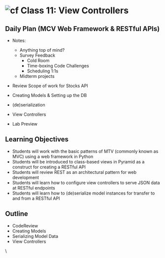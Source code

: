 # ![cf](http://i.imgur.com/7v5ASc8.png) Class 11: View Controllers

## Daily Plan (MCV Web Framework & RESTful APIs)
- Notes:
    - Anything top of mind?
    - Survey Feedback
        - Cold Room
        - Time-boxing Code Challenges
        - Scheduling 1:1s
    - Midterm projects
    
- Review Scope of work for Stocks API
- Creating Models & Setting up the DB
- (de)serialization 
- View Controllers
- Lab Preview

## Learning Objectives

- Students will work with the basic patterns of MTV (commonly known as MVC) using a web framework in Python
- Students will be introduced to class-based views in Pyramid as a construct for creating a RESTful API
- Students will review REST as an architectural pattern for web development
- Students will learn how to configure view controllers to serve JSON data at RESTful endpoints
- Students will learn how to (de)serialize model instances for transfer to and from a RESTful API

## Outline
- CodeReview
- Creating Models
- Serializing Model Data
- View Controllers
<!-- [Hyperlinks]  -->


<!-- links -->
<!-- [Hyperlinks]: To supporting materials -->

\
